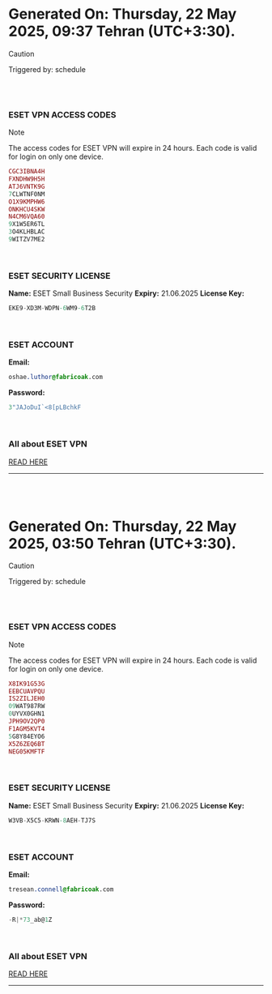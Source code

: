 # Generated On: Thursday, 22 May 2025, 09:37 Tehran (UTC+3:30).

> [!CAUTION]
> Triggered by: schedule

<br><br>

### ESET VPN ACCESS CODES

> [!NOTE]
> The access codes for ESET VPN will expire in 24 hours.
> Each code is valid for login on only one device.

```ruby
CGC3IBNA4H
FXNDHW9H5H
ATJ6VNTK9G
7CLWTNF0NM
O1X9KMPHW6
ONKHCU4SKW
N4CM6VQA60
9X1W5ER6TL
3O4KLHBLAC
9WITZV7ME2
```

<br>

### ESET SECURITY LICENSE

**Name:** ESET Small Business Security
**Expiry:** 21.06.2025
**License Key:**

```POV-Ray SDL
EKE9-XD3M-WDPN-6WM9-6T2B
```

<br>

### ESET ACCOUNT

**Email:**

```CSS
oshae.luthor@fabricoak.com
```

**Password:**

```POV-Ray SDL
3"JAJoDuI`<8[pLBchkF
```

<br>

### All about ESET VPN

[READ HERE](https://t.me/F_NiREvil/2113)

---

<br><br>

# Generated On: Thursday, 22 May 2025, 03:50 Tehran (UTC+3:30).

> [!CAUTION]
> Triggered by: schedule

<br><br>

### ESET VPN ACCESS CODES

> [!NOTE]
> The access codes for ESET VPN will expire in 24 hours.
> Each code is valid for login on only one device.

```ruby
X8IK91G53G
EEBCUAVPQU
IS2ZILJEH0
09WAT987RW
0UYVX0GHN1
JPH9OV2QP0
F1AGM5KVT4
5G8Y84EYO6
X5Z6ZEQ6BT
NEG05KMFTF
```

<br>

### ESET SECURITY LICENSE

**Name:** ESET Small Business Security
**Expiry:** 21.06.2025
**License Key:**

```POV-Ray SDL
W3VB-X5C5-KRWN-8AEH-TJ7S
```

<br>

### ESET ACCOUNT

**Email:**

```CSS
tresean.connell@fabricoak.com
```

**Password:**

```POV-Ray SDL
-R|*73_ab@1Z
```

<br>

### All about ESET VPN

[READ HERE](https://t.me/F_NiREvil/2113)

---

<br><br>

